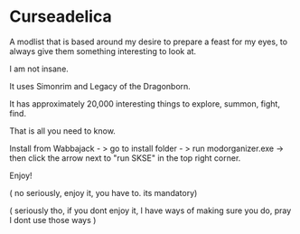 
# Curseadelica
A modlist that is based around my desire to prepare a feast for my eyes, to always give them something interesting to look at.

I am not insane.

It uses Simonrim and Legacy of the Dragonborn.

It has approximately 20,000 interesting things to explore, summon, fight, find. 

That is all you need to know.

Install from Wabbajack - > go to install folder - > run modorganizer.exe -> then click the arrow next to "run SKSE" in the top right corner.

Enjoy!

( no seriously, enjoy it, you have to. its mandatory)

( seriously tho, if you dont enjoy it, I have ways of making sure you do, pray I dont use those ways )
